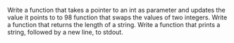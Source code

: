 Write a function that takes a pointer to an int as parameter and updates the value it points to to 98
 function that swaps the values of two integers.
Write a function that returns the length of a string.
Write a function that prints a string, followed by a new line, to stdout.
